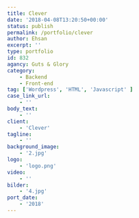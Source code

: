 ```yaml
---
title: Clever
date: '2018-04-08T13:20:50+00:00'
status: publish
permalink: /portfolio/clever
author: Ehsan
excerpt: ''
type: portfolio
id: 832
agancy: Guts & Glory
category:
    - Backend
    - Front-end
tag: ['Wordpress', 'HTML', 'Javascript' ]
case_link_url:
    - ''
body_text:
    - ''
client:
    - 'Clever'
tagline:
    - ''
background_image:
    - '2.jpg'
logo:
    - 'logo.png'
video:
    - ''
bilder:
    - '4.jpg'
port_date:
    - '2018'
---
```

